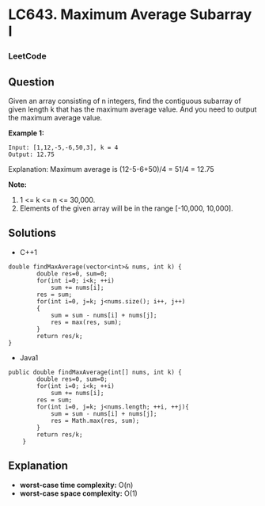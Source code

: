 # LC643. Maximum Average Subarray I

### LeetCode

## Question

Given an array consisting of n integers, find the contiguous subarray of given length k that has the maximum average value. And you need to output the maximum average value.

**Example 1:**

```
Input: [1,12,-5,-6,50,3], k = 4
Output: 12.75
```

Explanation: Maximum average is (12-5-6+50)/4 = 51/4 = 12.75

**Note:**

1.  1 <= k <= n <= 30,000.
2.  Elements of the given array will be in the range [-10,000, 10,000].

## Solutions

* C++1

```
double findMaxAverage(vector<int>& nums, int k) {
        double res=0, sum=0;
        for(int i=0; i<k; ++i)
            sum += nums[i];
        res = sum;
        for(int i=0, j=k; j<nums.size(); i++, j++)
        {
            sum = sum - nums[i] + nums[j];
            res = max(res, sum);
        }
        return res/k;
}
```

* Java1

```
public double findMaxAverage(int[] nums, int k) {
        double res=0, sum=0;
        for(int i=0; i<k; ++i)
            sum += nums[i];
        res = sum;
        for(int i=0, j=k; j<nums.length; ++i, ++j){
            sum = sum - nums[i] + nums[j];
            res = Math.max(res, sum);
        }
        return res/k;
    }
```

## Explanation

* **worst-case time complexity:** O(n)
* **worst-case space complexity:** O(1)